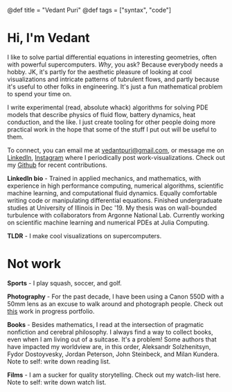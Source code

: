@def title = "Vedant Puri"
@def tags = ["syntax", "code"]

# Hi, I'm Vedant

I like to solve partial differential equations in interesting geometries, often with powerful supercomputers. *Why*, you ask? Because everybody needs a hobby. JK, it's partly for the aesthetic pleasure of looking at cool visualizations and intricate patterns of tubrulent flows, and partly because it's useful to other folks in engineering. It's just a fun mathematical problem to spend your time on.

I write experimental (read, absolute whack) algorithms for solving PDE models that describe physics of fluid flow, battery dynamics, heat conduction, and the like. I just create tooling for other people doing more practical work in the hope that some of the stuff I put out will be useful to them.

To connect, you can email me at [vedantpuri@gmail.com](mailto:vedantpuri@gmail.com), or message me on [LinkedIn](https://www.linkedin.com/in/vpuri3/), [Instagram](https://www.instagram.com/vponduty/) where I periodically post work-visualizations. Check out my [Github](https://github.com/vpuri3) for recent contributions.

**LinkedIn bio** - Trained in applied mechanics, and mathematics, with experience in high performance computing, numerical algorithms, scientific machine learning, and computational fluid dynamics. Equally comfortable writing code or manipulating differential equations. Finished undergraduate studies at University of Illinois in Dec '19. My thesis was on wall-bounded turbulence with collaborators from Argonne National Lab. Currently working on scientific machine learning and numerical PDEs at Julia Computing.

**TLDR** - I make cool visualizations on supercomputers.

# Not work
**Sports** - I play squash, soccer, and golf.

**Photography** - For the past decade, I have been using a Canon 550D with a 50mm lens as an excuse to walk around and photograph people.  Check out [this](https://www.flickr.com/photos/128280868@N05/) work in progress portfolio.

**Books** - Besides mathematics, I read at the intersection of pragmatic nonfiction and cerebral philosophy. I always find a way to collect books, even when I am living out of a suitcase. It's a problem! Some authors that have impacted my worldview are, in this order, Aleksandr Solzhenitsyn, Fydor Dostoyvesky, Jordan Peterson, John Steinbeck, and Milan Kundera. Note to self: write down reading list.

**Films** - I am a sucker for quality storytelling. Check out my watch-list here. Note to self: write down watch list.

